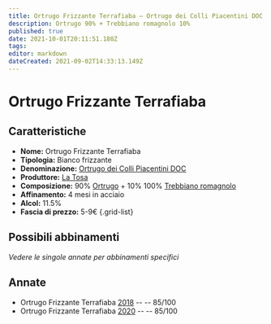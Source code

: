 ```yaml
---
title: Ortrugo Frizzante Terrafiaba – Ortrugo dei Colli Piacentini DOC – La Tosa – Emilia (IT) – 5-9€ – 3★
description: Ortrugo 90% + Trebbiano romagnolo 10%
published: true
date: 2021-10-01T20:11:51.188Z
tags: 
editor: markdown
dateCreated: 2021-09-02T14:33:13.149Z
---
```


# Ortrugo Frizzante Terrafiaba

## Caratteristiche
- **Nome:** Ortrugo Frizzante Terrafiaba
- **Tipologia:** Bianco frizzante
- **Denominazione:** [Ortrugo dei Colli Piacentini DOC](/denominazioni/Italia/Emilia/DOC-Colli-Piacentini)
- **Produttore:** [La Tosa](/produttori/Italia/Emilia/La-Tosa) 
- **Composizione:** 90% [Ortrugo](/vitigni/Italia/ortrugo) + 10% 100% [Trebbiano romagnolo](/vitigni/Italia/trebbiano-romagnolo)
- **Affinamento:** 4 mesi in acciaio
- **Alcol:** 11.5%
- **Fascia di prezzo:** 5-9€
{.grid-list}

## Possibili abbinamenti
*Vedere le singole annate per abbinamenti specifici*


## Annate
- Ortrugo Frizzante Terrafiaba [2018](/vini/Italia/Emilia/La-Tosa/Ortrugo-Frizzante-Terrafiaba/2018) -- <span class="star-3"></span> -- 85/100
- Ortrugo Frizzante Terrafiaba [2020](/vini/Italia/Emilia/La-Tosa/Ortrugo-Frizzante-Terrafiaba/2020) -- <span class="star-3"></span> -- 85/100

